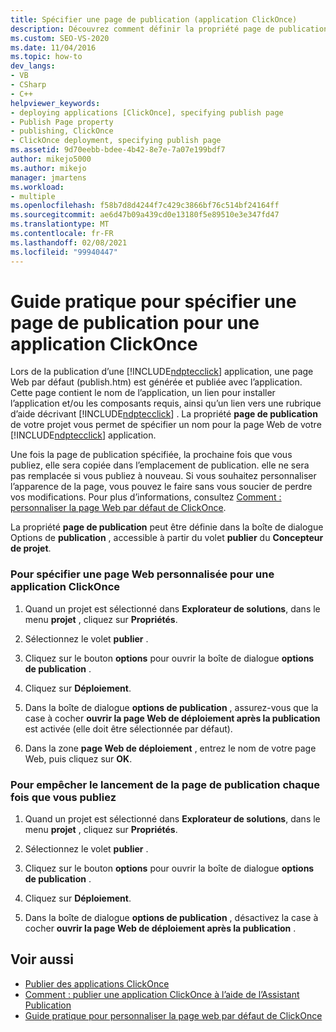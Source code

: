 ```yaml
---
title: Spécifier une page de publication (application ClickOnce)
description: Découvrez comment définir la propriété page de publication de votre projet, ce qui vous permet de spécifier une page Web pour votre application ClickOnce.
ms.custom: SEO-VS-2020
ms.date: 11/04/2016
ms.topic: how-to
dev_langs:
- VB
- CSharp
- C++
helpviewer_keywords:
- deploying applications [ClickOnce], specifying publish page
- Publish Page property
- publishing, ClickOnce
- ClickOnce deployment, specifying publish page
ms.assetid: 9d70eebb-bdee-4b42-8e7e-7a07e199bdf7
author: mikejo5000
ms.author: mikejo
manager: jmartens
ms.workload:
- multiple
ms.openlocfilehash: f58b7d8d4244f7c429c3866bf76c514bf24164ff
ms.sourcegitcommit: ae6d47b09a439cd0e13180f5e89510e3e347fd47
ms.translationtype: MT
ms.contentlocale: fr-FR
ms.lasthandoff: 02/08/2021
ms.locfileid: "99940447"
---
```

# <a name="how-to-specify-a-publish-page-for-a-clickonce-application"></a>Guide pratique pour spécifier une page de publication pour une application ClickOnce
Lors de la publication d’une [!INCLUDE[ndptecclick](../deployment/includes/ndptecclick_md.md)] application, une page Web par défaut (publish.htm) est générée et publiée avec l’application. Cette page contient le nom de l’application, un lien pour installer l’application et/ou les composants requis, ainsi qu’un lien vers une rubrique d’aide décrivant [!INCLUDE[ndptecclick](../deployment/includes/ndptecclick_md.md)] . La propriété **page de publication** de votre projet vous permet de spécifier un nom pour la page Web de votre [!INCLUDE[ndptecclick](../deployment/includes/ndptecclick_md.md)] application.

 Une fois la page de publication spécifiée, la prochaine fois que vous publiez, elle sera copiée dans l’emplacement de publication. elle ne sera pas remplacée si vous publiez à nouveau. Si vous souhaitez personnaliser l’apparence de la page, vous pouvez le faire sans vous soucier de perdre vos modifications. Pour plus d’informations, consultez [Comment : personnaliser la page Web par défaut de ClickOnce](../deployment/how-to-customize-the-default-web-page-for-a-clickonce-application.md).

 La propriété **page de publication** peut être définie dans la boîte de dialogue Options de **publication** , accessible à partir du volet **publier** du **Concepteur de projet**.

### <a name="to-specify-a-custom-web-page-for-a-clickonce-application"></a>Pour spécifier une page Web personnalisée pour une application ClickOnce

1. Quand un projet est sélectionné dans **Explorateur de solutions**, dans le menu **projet** , cliquez sur **Propriétés**.

2. Sélectionnez le volet **publier** .

3. Cliquez sur le bouton **options** pour ouvrir la boîte de dialogue **options de publication** .

4. Cliquez sur **Déploiement**.

5. Dans la boîte de dialogue **options de publication** , assurez-vous que la case à cocher **ouvrir la page Web de déploiement après la publication** est activée (elle doit être sélectionnée par défaut).

6. Dans la zone **page Web de déploiement** , entrez le nom de votre page Web, puis cliquez sur **OK**.

### <a name="to-prevent-the-publish-page-from-launching-each-time-you-publish"></a>Pour empêcher le lancement de la page de publication chaque fois que vous publiez

1. Quand un projet est sélectionné dans **Explorateur de solutions**, dans le menu **projet** , cliquez sur **Propriétés**.

2. Sélectionnez le volet **publier** .

3. Cliquez sur le bouton **options** pour ouvrir la boîte de dialogue **options de publication** .

4. Cliquez sur **Déploiement**.

5. Dans la boîte de dialogue **options de publication** , désactivez la case à cocher **ouvrir la page Web de déploiement après la publication** .

## <a name="see-also"></a>Voir aussi
- [Publier des applications ClickOnce](../deployment/publishing-clickonce-applications.md)
- [Comment : publier une application ClickOnce à l’aide de l’Assistant Publication](../deployment/how-to-publish-a-clickonce-application-using-the-publish-wizard.md)
- [Guide pratique pour personnaliser la page web par défaut de ClickOnce](../deployment/how-to-customize-the-default-web-page-for-a-clickonce-application.md)